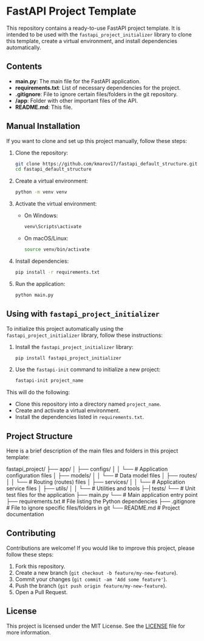# FastAPI Project Template

This repository contains a ready-to-use FastAPI project template. It is intended to be used with the `fastapi_project_initializer` library to clone this template, create a virtual environment, and install dependencies automatically.

## Contents

- **main.py**: The main file for the FastAPI application.
- **requirements.txt**: List of necessary dependencies for the project.
- **.gitignore**: File to ignore certain files/folders in the git repository.
- **/app**: Folder with other important files of the API.
- **README.md**: This file.

## Manual Installation

If you want to clone and set up this project manually, follow these steps:

1. Clone the repository:
    ```bash
    git clone https://github.com/kmarov17/fastapi_default_structure.git
    cd fastapi_default_structure
    ```

2. Create a virtual environment:
    ```bash
    python -m venv venv
    ```

3. Activate the virtual environment:

    - On Windows:
        ```bash
        venv\Scripts\activate
        ```

    - On macOS/Linux:
        ```bash
        source venv/bin/activate
        ```

4. Install dependencies:
    ```bash
    pip install -r requirements.txt
    ```

5. Run the application:
    ```bash
    python main.py
    ```

## Using with `fastapi_project_initializer`

To initialize this project automatically using the `fastapi_project_initializer` library, follow these instructions:

1. Install the `fastapi_project_initializer` library:
    ```bash
    pip install fastapi_project_initializer
    ```

2. Use the `fastapi-init` command to initialize a new project:
    ```bash
    fastapi-init project_name
    ```

This will do the following:
- Clone this repository into a directory named `project_name`.
- Create and activate a virtual environment.
- Install the dependencies listed in `requirements.txt`.

## Project Structure

Here is a brief description of the main files and folders in this project template:

fastapi_project/
├── app/
│ ├── configs/
│ │ └── # Application configuration files
│ ├── models/
│ │ └── # Data model files
│ ├── routes/
│ │ └── # Routing (routes) files
│ ├── services/
│ │ └── # Application service files
│ ├── utils/
│ │ └── # Utilities and tools
├─| tests/
    └── # Unit test files for the application
├── main.py
  └── # Main application entry point
├── requirements.txt # File listing the Python dependencies
├── .gitignore # File to ignore specific files/folders in git
└── README.md # Project documentation



## Contributing

Contributions are welcome! If you would like to improve this project, please follow these steps:

1. Fork this repository.
2. Create a new branch (`git checkout -b feature/my-new-feature`).
3. Commit your changes (`git commit -am 'Add some feature'`).
4. Push the branch (`git push origin feature/my-new-feature`).
5. Open a Pull Request.

## License

This project is licensed under the MIT License. See the [LICENSE](LICENSE) file for more information.
